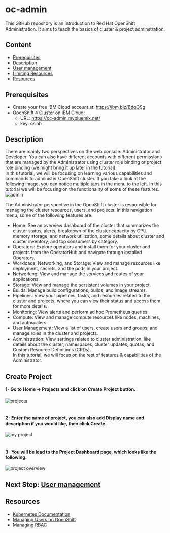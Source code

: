 # oc-admin
This GitHub repository is an introduction to Red Hat OpenShift Administration. It aims to teach the basics of cluster & project adminstration.
## Content
- [Prerequisites](##Prerequisites)
- [Description](##Description)
- [User management](https://github.com/nerdingitout/oc-admin/blob/master/user-manage.md)
- [Limiting Resources](https://github.com/nerdingitout/oc-admin/blob/master/resources.md)
- [Resources](##Resources)

## Prerequisites
- Create your free IBM Cloud account at: https://ibm.biz/BdqQSg 
- OpenShift 4 Cluster on IBM Cloud:
  - URL: <a href="https://oc-admin.mybluemix.net/">https://oc-admin.mybluemix.net/</a>
  - key: oslab

## Description
There are mainly two perspectives on the web console: Administrator and Developer. You can also have different accounts with different permissions that are managed by the Administrator using cluster role binding or project role binding (we might bring it up later in the tutorial). <br>
In this tutorial, we will be focusing on learning various capabilities and commands to administer OpenShift cluster. If you take a look at the following image, you can notice multiple tabs in the menu to the left. In this tutorial we will be focusing on the functionality of some of these features.
![admin](https://user-images.githubusercontent.com/36239840/95733956-eb292480-0c93-11eb-85ef-0c1f1bbb83fa.JPG)

The Administrator perspective in the OpenShift cluster is responsible for managing the cluster resources, users, and projects. In this navigation menu, some of the following features are:
- Home: See an overview dashboard of the cluster that summarizes the cluster status, alerts, breakdown of the cluster capacity by CPU, memory storage, and network utilization, some details about cluster and cluster inventory, and top consumers by category.
- Operators: Explore operators and install them for your cluster and projects from the OperatorHub and navigate through installed Operators.
- Workloads, Networking, and Storage: View and manage resources like deployment, secrets, and the pods in your project.
- Networking: View and manage the services and routes of your applications.
- Storage: View and manage the persistent volumes in your project.
- Builds: Manage build configurations, builds, and image streams.
- Pipelines: View your pipelines, tasks, and resources related to the cluster and projects, where you can view their status and access them for more details.
- Monitoring: View alerts and perform ad hoc Prometheus queries.
- Compute: View and manage compute resources like nodes, machines, and autoscalers.
- User Management: View a list of users, create users and groups, and manage roles in the cluster and projects.
- Administration: View settings related to cluster administration, like details about the cluster, namespaces, cluster updates, quotas, and Custom Resource Definitions (CRDs).
<br>In this tutorial, we will focus on the rest of features & capabilities of the Administrator.
## Create Project
#### 1- Go to <b>Home &#8594; Projects</b> and click on <b>Create Project</b> button.<br>
![projects](https://user-images.githubusercontent.com/36239840/96359099-bdbef980-111f-11eb-93bd-33323dbe8d8f.JPG)<br><br>
#### 2- Enter the name of project, you can also add Display name and description if you would like, then click <b>Create</b>.<br>
![my project](https://user-images.githubusercontent.com/36239840/96359121-0bd3fd00-1120-11eb-80aa-cc72a3f48e8e.JPG)<br><br>
#### 3- You will be lead to the Project Dashboard page, which looks like the following.
![project overview](https://user-images.githubusercontent.com/36239840/96359161-52c1f280-1120-11eb-9016-959df95b3c46.JPG)
  
## Next Step: <a href= "https://github.com/nerdingitout/oc-admin/blob/master/user-manage.md">User management</a>

## Resources
- <a href="https://kubernetes.io/docs/reference/access-authn-authz/rbac/#:~:text=A%20role%20binding%20grants%20the,user%20or%20set%20of%20users.&text=A%20RoleBinding%20grants%20permissions%20within,Role%20in%20the%20same%20namespace.">Kubernetes Documentation</a>
- <a href="https://docs.openshift.com/container-platform/3.9/admin_guide/manage_users.html">Managing Users on OpenShift</a>
- <a href="https://docs.openshift.com/container-platform/3.9/admin_guide/manage_rbac.html">Managing RBAC</a>
